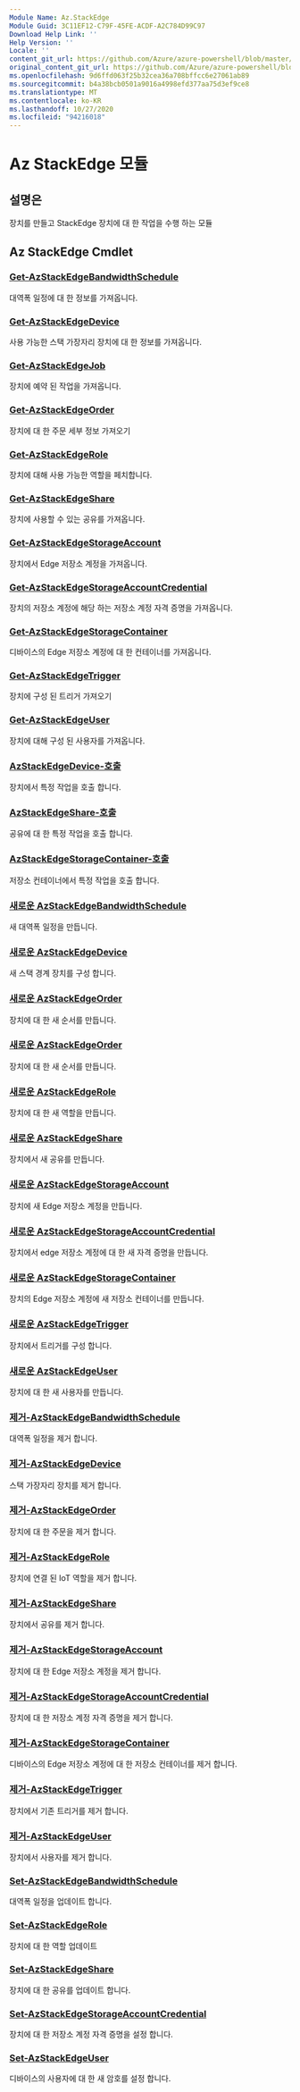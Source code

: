 ```yaml
---
Module Name: Az.StackEdge
Module Guid: 3C11EF12-C79F-45FE-ACDF-A2C784D99C97
Download Help Link: ''
Help Version: ''
Locale: ''
content_git_url: https://github.com/Azure/azure-powershell/blob/master/src/StackEdge/StackEdge/help/Az.StackEdge.md
original_content_git_url: https://github.com/Azure/azure-powershell/blob/master/src/StackEdge/StackEdge/help/Az.StackEdge.md
ms.openlocfilehash: 9d6ffd063f25b32cea36a708bffcc6e27061ab89
ms.sourcegitcommit: b4a38bcb0501a9016a4998efd377aa75d3ef9ce8
ms.translationtype: MT
ms.contentlocale: ko-KR
ms.lasthandoff: 10/27/2020
ms.locfileid: "94216018"
---
```

# Az StackEdge 모듈
## 설명은
장치를 만들고 StackEdge 장치에 대 한 작업을 수행 하는 모듈

## Az StackEdge Cmdlet
### [Get-AzStackEdgeBandwidthSchedule](Get-AzStackEdgeBandwidthSchedule.md)
대역폭 일정에 대 한 정보를 가져옵니다.

### [Get-AzStackEdgeDevice](Get-AzStackEdgeDevice.md)
사용 가능한 스택 가장자리 장치에 대 한 정보를 가져옵니다.

### [Get-AzStackEdgeJob](Get-AzStackEdgeJob.md)
장치에 예약 된 작업을 가져옵니다.

### [Get-AzStackEdgeOrder](Get-AzStackEdgeOrder.md)
장치에 대 한 주문 세부 정보 가져오기

### [Get-AzStackEdgeRole](Get-AzStackEdgeRole.md)
장치에 대해 사용 가능한 역할을 페치합니다.

### [Get-AzStackEdgeShare](Get-AzStackEdgeShare.md)
장치에 사용할 수 있는 공유를 가져옵니다.

### [Get-AzStackEdgeStorageAccount](Get-AzStackEdgeStorageAccount.md)
장치에서 Edge 저장소 계정을 가져옵니다.

### [Get-AzStackEdgeStorageAccountCredential](Get-AzStackEdgeStorageAccountCredential.md)
장치의 저장소 계정에 해당 하는 저장소 계정 자격 증명을 가져옵니다.

### [Get-AzStackEdgeStorageContainer](Get-AzStackEdgeStorageContainer.md)
디바이스의 Edge 저장소 계정에 대 한 컨테이너를 가져옵니다.

### [Get-AzStackEdgeTrigger](Get-AzStackEdgeTrigger.md)
장치에 구성 된 트리거 가져오기
 

### [Get-AzStackEdgeUser](Get-AzStackEdgeUser.md)
장치에 대해 구성 된 사용자를 가져옵니다.

### [AzStackEdgeDevice-호출](Invoke-AzStackEdgeDevice.md)
장치에서 특정 작업을 호출 합니다.

### [AzStackEdgeShare-호출](Invoke-AzStackEdgeShare.md)
공유에 대 한 특정 작업을 호출 합니다.

### [AzStackEdgeStorageContainer-호출](Invoke-AzStackEdgeStorageContainer.md)
저장소 컨테이너에서 특정 작업을 호출 합니다.

### [새로운 AzStackEdgeBandwidthSchedule](New-AzStackEdgeBandwidthSchedule.md)
새 대역폭 일정을 만듭니다.

### [새로운 AzStackEdgeDevice](New-AzStackEdgeDevice.md)
새 스택 경계 장치를 구성 합니다.

### [새로운 AzStackEdgeOrder](New-AzStackEdgeOrder.md)
장치에 대 한 새 순서를 만듭니다.

### [새로운 AzStackEdgeOrder](New-AzStackEdgeOrder.md)
장치에 대 한 새 순서를 만듭니다.

### [새로운 AzStackEdgeRole](New-AzStackEdgeRole.md)
장치에 대 한 새 역할을 만듭니다.

### [새로운 AzStackEdgeShare](New-AzStackEdgeShare.md)
장치에서 새 공유를 만듭니다.

### [새로운 AzStackEdgeStorageAccount](New-AzStackEdgeStorageAccount.md)
장치에 새 Edge 저장소 계정을 만듭니다.

### [새로운 AzStackEdgeStorageAccountCredential](New-AzStackEdgeStorageAccountCredential.md)
장치에서 edge 저장소 계정에 대 한 새 자격 증명을 만듭니다.

### [새로운 AzStackEdgeStorageContainer](New-AzStackEdgeStorageContainer.md)
장치의 Edge 저장소 계정에 새 저장소 컨테이너를 만듭니다.

### [새로운 AzStackEdgeTrigger](New-AzStackEdgeTrigger.md)
장치에서 트리거를 구성 합니다.

### [새로운 AzStackEdgeUser](New-AzStackEdgeUser.md)
장치에 대 한 새 사용자를 만듭니다.

### [제거-AzStackEdgeBandwidthSchedule](Remove-AzStackEdgeBandwidthSchedule.md)
대역폭 일정을 제거 합니다.

### [제거-AzStackEdgeDevice](Remove-AzStackEdgeDevice.md)
스택 가장자리 장치를 제거 합니다.

### [제거-AzStackEdgeOrder](Remove-AzStackEdgeOrder.md)
장치에 대 한 주문을 제거 합니다.

### [제거-AzStackEdgeRole](Remove-AzStackEdgeRole.md)
장치에 연결 된 IoT 역할을 제거 합니다.

### [제거-AzStackEdgeShare](Remove-AzStackEdgeShare.md)
장치에서 공유를 제거 합니다.

### [제거-AzStackEdgeStorageAccount](Remove-AzStackEdgeStorageAccount.md)
장치에 대 한 Edge 저장소 계정을 제거 합니다.

### [제거-AzStackEdgeStorageAccountCredential](Remove-AzStackEdgeStorageAccountCredential.md)
장치에 대 한 저장소 계정 자격 증명을 제거 합니다.

### [제거-AzStackEdgeStorageContainer](Remove-AzStackEdgeStorageContainer.md)
디바이스의 Edge 저장소 계정에 대 한 저장소 컨테이너를 제거 합니다.

### [제거-AzStackEdgeTrigger](Remove-AzStackEdgeTrigger.md)
장치에서 기존 트리거를 제거 합니다.

### [제거-AzStackEdgeUser](Remove-AzStackEdgeUser.md)
장치에서 사용자를 제거 합니다.

### [Set-AzStackEdgeBandwidthSchedule](Set-AzStackEdgeBandwidthSchedule.md)
대역폭 일정을 업데이트 합니다.

### [Set-AzStackEdgeRole](Set-AzStackEdgeRole.md)
장치에 대 한 역할 업데이트

### [Set-AzStackEdgeShare](Set-AzStackEdgeShare.md)
장치에 대 한 공유를 업데이트 합니다.

### [Set-AzStackEdgeStorageAccountCredential](Set-AzStackEdgeStorageAccountCredential.md)
장치에 대 한 저장소 계정 자격 증명을 설정 합니다.

### [Set-AzStackEdgeUser](Set-AzStackEdgeUser.md)
디바이스의 사용자에 대 한 새 암호를 설정 합니다.

